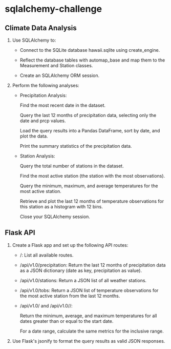 # sqlalchemy-challenge

## Climate Data Analysis

1. Use SQLAlchemy to:

    * Connect to the SQLite database hawaii.sqlite using create_engine.

    * Reflect the database tables with automap_base and map them to the Measurement and Station classes.

    * Create an SQLAlchemy ORM session.

2. Perform the following analyses:

    * Precipitation Analysis:
        
        Find the most recent date in the dataset.
        
        Query the last 12 months of precipitation data, selecting only the date and prcp values.
        
        Load the query results into a Pandas DataFrame, sort by date, and plot the data.
        
        Print the summary statistics of the precipitation data.
    * Station Analysis:
    
        Query the total number of stations in the dataset.
        
        Find the most active station (the station with the most observations).
        
        Query the minimum, maximum, and average temperatures for the most active station.
        
        Retrieve and plot the last 12 months of temperature observations for this station as a histogram with 12 bins.
        
        Close your SQLAlchemy session.


## Flask API

1. Create a Flask app and set up the following API routes:

    * /: List all available routes.
    
    * /api/v1.0/precipitation: Return the last 12 months of precipitation data as a JSON dictionary (date as key, precipitation as value).
    
    * /api/v1.0/stations: Return a JSON list of all weather stations.
    
    * /api/v1.0/tobs: Return a JSON list of temperature observations for the most active station from the last 12 months.
    
    * /api/v1.0/<start> and /api/v1.0/<start>/<end>:
        
        Return the minimum, average, and maximum temperatures for all dates greater than or equal to the start date.
        
        For a date range, calculate the same metrics for the inclusive range.

2. Use Flask's jsonify to format the query results as valid JSON responses.